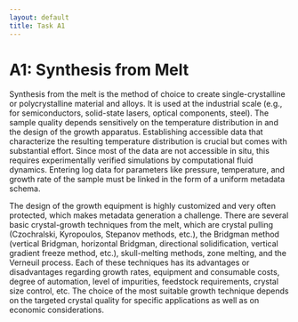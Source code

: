 ```yaml
---
layout: default
title: Task A1
---
```


# A1: Synthesis from Melt

Synthesis from the melt is the method of choice to create single-crystalline or polycrystalline material and alloys. It is used at the industrial scale (e.g., for semiconductors, solid-state lasers, optical components, steel). The sample quality depends sensitively on the temperature distribution in and the design of the growth apparatus. Establishing accessible data that characterize the resulting temperature distribution is crucial but comes with substantial effort. Since most of the data are not accessible in situ, this requires experimentally verified simulations by computational fluid dynamics. Entering log data for parameters like pressure, temperature, and growth rate of the sample must be linked in the form of a uniform metadata schema. 

The design of the growth equipment is highly customized and very often protected, which makes metadata generation a challenge. There are several basic crystal-growth techniques from the melt, which are crystal pulling (Czochralski, Kyropoulos, Stepanov methods, etc.), the Bridgman method (vertical Bridgman, horizontal Bridgman, directional solidification, vertical gradient freeze method, etc.), skull-melting methods, zone melting, and the Verneuil process. Each of these techniques has its advantages or disadvantages regarding growth rates, equipment and consumable costs, degree of automation, level of impurities, feedstock requirements, crystal size control, etc. The choice of the most suitable growth technique depends on the targeted crystal quality for specific applications as well as on economic considerations.